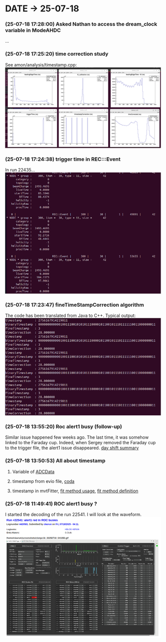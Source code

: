 # DATE → 25-07-18

### (25-07-18 17:28:00) Asked Nathan to access the dream_clock variable in ModeAHDC 
... 

### (25-07-18 17:25:20) time correction study 
See amon/analysis/timestamp.cpp: 
![25-07-18-17-25-20.png](./img/25-07-18/25-07-18-17-25-20.png) 

### (25-07-18 17:24:38) trigger time in REC:::Event 
In run 22435... 
![25-07-18-17-24-38.png](./img/25-07-18/25-07-18-17-24-38.png) 

### (25-07-18 17:23:47) fineTimeStampCorrection algorithm 
The code has been translated from Java to C++. Typical output: 
![25-07-18-17-23-47.png](./img/25-07-18/25-07-18-17-23-47.png) 

### (25-07-18 13:55:20) Roc alert1 busy (follow-up) 
Similar issue happened few weeks ago. The last time, it was somehow linked to the Faraday cup. Indeed, when Sergey removed the Faraday cup to the trigger file, the alert1 issue disappeared. [day shift summary](https://logbooks.jlab.org/entry/4413278) 

### (25-07-18 13:50:53) All about timestamp 
1) Variable of [ADCData](https://github.com/ftouchte/coatjava/blob/339ee45018f5bb908208b50b649397f67fba1e90/common-tools/clas-detector/src/main/java/org/jlab/detector/decode/DetectorDataDgtz.java#L174) 

2) timestamp from evio file, [coda](https://github.com/ftouchte/coatjava/blob/339ee45018f5bb908208b50b649397f67fba1e90/common-tools/clas-detector/src/main/java/org/jlab/detector/decode/CodaEventDecoder.java#L768) 

3) timestamp in mvtFitter,  [fit method usage](https://github.com/ftouchte/coatjava/blob/339ee45018f5bb908208b50b649397f67fba1e90/common-tools/clas-detector/src/main/java/org/jlab/detector/decode/DetectorEventDecoder.java#L180), [fit method definition](https://github.com/ftouchte/coatjava/blob/339ee45018f5bb908208b50b649397f67fba1e90/common-tools/clas-detector/src/main/java/org/jlab/detector/decode/MVTFitter.java#L86) 

### (25-07-18 11:49:41) ROC alert1 busy ? 
I started the decoding of the run 22541. I will look at the waveform. 
![25-07-18-11-49-41.png](./img/25-07-18/25-07-18-11-49-41.png) 


